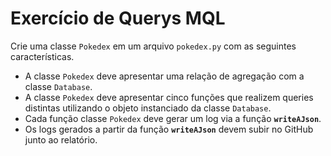 # Exercício de Querys MQL

Crie uma classe `Pokedex` em um arquivo `pokedex.py` com as seguintes características.

- A classe `Pokedex`  deve apresentar uma relação de agregação com a classe `Database`.
- A classe `Pokedex`  deve apresentar cinco funções que realizem queries distintas utilizando o objeto instanciado da classe `Database`.
- Cada função classe `Pokedex`  deve gerar um log via a função **`writeAJson`**.
- Os logs gerados a partir da função **`writeAJson`** devem subir no GitHub junto ao relatório.
